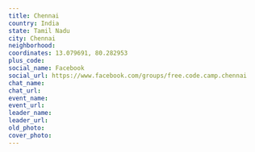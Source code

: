 ```yaml
---
title: Chennai
country: India
state: Tamil Nadu
city: Chennai
neighborhood: 
coordinates: 13.079691, 80.282953
plus_code:
social_name: Facebook
social_url: https://www.facebook.com/groups/free.code.camp.chennai
chat_name:
chat_url:
event_name:
event_url:
leader_name:
leader_url:
old_photo: 
cover_photo:
---
```

